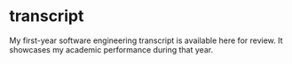 # transcript
My first-year software engineering transcript is available here for review. It showcases my academic performance during that year.
